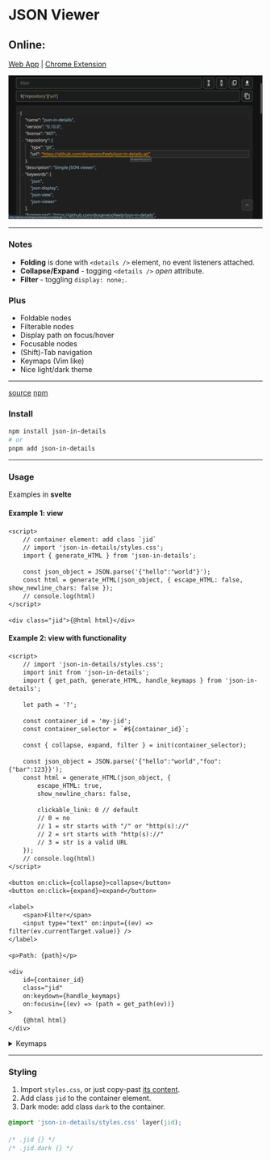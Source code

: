 # JSON Viewer

## Online:

[Web App](https://json-in-details.pages.dev)
| [Chrome Extension](https://chrome.google.com/webstore/detail/functional-json-viewer/cokkmplppnaigoodkkjopoblfaelibab)

![sceeenshot](./Screenshot.png)

---

### Notes

- **Folding** is done with `<details />` element, no event listeners attached.
- **Collapse/Expand** - togging `<details />` _open_ attribute.
- **Filter** - toggling `display: none;`.

### Plus

- Foldable nodes
- Filterable nodes
- Display path on focus/hover
- Focusable nodes
- (Shift)-Tab navigation
- Keymaps (Vim like)
- Nice light/dark theme

---

[source](./src/lib/) [npm](https://www.npmjs.com/package/json-in-details)

### Install

```bash
npm install json-in-details
# or
pnpm add json-in-details
```

---

### Usage

Examples in **svelte**

#### Example 1: view

```svelte
<script>
	// container element: add class `jid`
	// import 'json-in-details/styles.css';
	import { generate_HTML } from 'json-in-details';

	const json_object = JSON.parse('{"hello":"world"}');
	const html = generate_HTML(json_object, { escape_HTML: false, show_newline_chars: false });
	// console.log(html)
</script>

<div class="jid">{@html html}</div>
```

#### Example 2: view with functionality

```svelte
<script>
	// import 'json-in-details/styles.css';
	import init from 'json-in-details';
	import { get_path, generate_HTML, handle_keymaps } from 'json-in-details';

	let path = '?';

	const container_id = 'my-jid';
	const container_selector = `#${container_id}`;

	const { collapse, expand, filter } = init(container_selector);

	const json_object = JSON.parse('{"hello":"world","foo":{"bar":123}}');
	const html = generate_HTML(json_object, {
		escape_HTML: true,
		show_newline_chars: false,

		clickable_link: 0 // default
		// 0 = no
		// 1 = str starts with "/" or "http(s)://"
		// 2 = srt starts with "http(s)://"
		// 3 = str is a valid URL
	});
	// console.log(html)
</script>

<button on:click={collapse}>collapse</button>
<button on:click={expand}>expand</button>

<label>
	<span>Filter</span>
	<input type="text" on:input={(ev) => filter(ev.currentTarget.value)} />
</label>

<p>Path: {path}</p>

<div
	id={container_id}
	class="jid"
	on:keydown={handle_keymaps}
	on:focusin={(ev) => (path = get_path(ev))}
>
	{@html html}
</div>
```

<details>
<summary>Keymaps</summary>
  <p>h - move focus left (parent node)</p>
  <p>j - move focus down (next sibling)</p>
  <p>k - move focus up (previous sibling)</p>
  <p>l - move focus right (child node)</p>
  <p>c - collapse all child nodes</p>
  <p>e - expand all child nodes</p>
</details>

---

### Styling

1. Import `styles.css`, or just copy-past [its content](./src/lib/styles.css).
2. Add class `jid` to the container element.
3. Dark mode: add class `dark` to the container.

```css
@import 'json-in-details/styles.css' layer(jid);

/* .jid {} */
/* .jid.dark {} */
```

